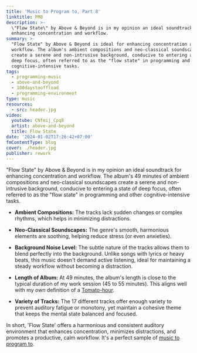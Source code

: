 ```yaml
---
title: 'Music to Program to, Part 8'
linktitle: PM8
description: >-
  \"Flow State\" by Above & Beyond is in my opinion an ideal soundtrack for
  enhancing concentration and workflow.
summary: >-
  "Flow State" by Above & Beyond is ideal for enhancing concentration and
  workflow. The album's ambient compositions and neo-classical soundscapes
  create a serene and non-intrusive background, conducive to entering a state of
  deep focus, often referred to as the "flow state" in programming and other
  cognitive-intensive tasks.
tags:
  - programming-music
  - above-and-beyond
  - 100daystooffload
  - programming-environment
type: music
resources:
  - src: header.jpg
video:
  youtube: CNfmij_Cpq8
  artist: above-and-beyond
  title: Flow State
date: '2024-01-02T17:26:42+07:00'
fmContentType: blog
cover: ./header.jpg
publisher: rework
---
```


"Flow State" by Above & Beyond is in my opinion an ideal soundtrack for enhancing concentration and workflow. The album's 49 minutes of ambient compositions and neo-classical soundscapes create a serene and non-intrusive background, conducive to entering a state of deep focus, often referred to as the "flow state" in programming and other cognitive-intensive tasks.

* **Ambient Compositions:** The tracks lack sudden changes or complex rhythms, which helps in minimizing distractions.

* **Neo-Classical Soundscapes:** The genre's smooth, harmonious elements are soothing, helping reduce stress (or even anxieties).

* **Background Noise Level:** The subtle nature of the tracks allows them to blend perfectly into the background. Unlike songs with lyrics or heavy beats, this music doesn't demand active listening, ideal for maintaining a steady workflow without becoming a distraction.

* **Length of Album:** At 49 minutes, the album's length is close to the typical duration of my work session (45 to 55 minutes). This aligns well with my *own* definition of a [Tomato-hour](https://en.wikipedia.org/wiki/Pomodoro_Technique).

* **Variety of Tracks:** The 17 different tracks offer enough variety to prevent auditory fatigue or monotony, yet maintain a cohesive theme that keeps the mental state balanced and focused.

In short, 'Flow State' offers a harmonious and consistent auditory environment that enhances concentration, minimizes distractions, and promotes a productive, calm workflow. It's a perfect sample of [music to program to](/tags/programming-music/).
